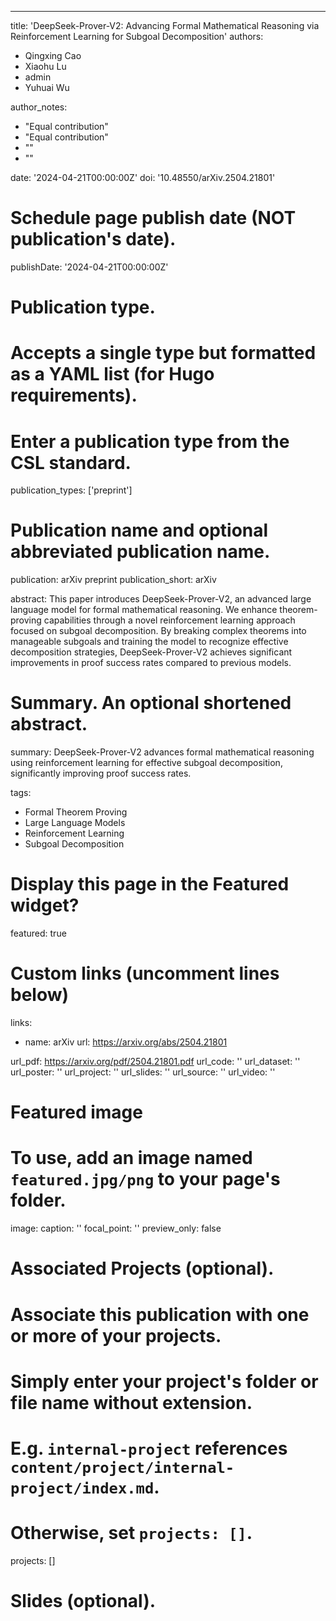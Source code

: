 ---
title: 'DeepSeek-Prover-V2: Advancing Formal Mathematical Reasoning via Reinforcement Learning for Subgoal Decomposition'
authors:
  - Qingxing Cao
  - Xiaohu Lu
  - admin
  - Yuhuai Wu
  
author_notes:
  - "Equal contribution"
  - "Equal contribution"
  - ""
  - ""

date: '2024-04-21T00:00:00Z'
doi: '10.48550/arXiv.2504.21801'

# Schedule page publish date (NOT publication's date).
publishDate: '2024-04-21T00:00:00Z'

# Publication type.
# Accepts a single type but formatted as a YAML list (for Hugo requirements).
# Enter a publication type from the CSL standard.
publication_types: ['preprint']

# Publication name and optional abbreviated publication name.
publication: arXiv preprint
publication_short: arXiv

abstract: This paper introduces DeepSeek-Prover-V2, an advanced large language model for formal mathematical reasoning. We enhance theorem-proving capabilities through a novel reinforcement learning approach focused on subgoal decomposition. By breaking complex theorems into manageable subgoals and training the model to recognize effective decomposition strategies, DeepSeek-Prover-V2 achieves significant improvements in proof success rates compared to previous models.

# Summary. An optional shortened abstract.
summary: DeepSeek-Prover-V2 advances formal mathematical reasoning using reinforcement learning for effective subgoal decomposition, significantly improving proof success rates.

tags:
  - Formal Theorem Proving
  - Large Language Models
  - Reinforcement Learning
  - Subgoal Decomposition

# Display this page in the Featured widget?
featured: true

# Custom links (uncomment lines below)
links:
- name: arXiv
  url: https://arxiv.org/abs/2504.21801

url_pdf: https://arxiv.org/pdf/2504.21801.pdf
url_code: ''
url_dataset: ''
url_poster: ''
url_project: ''
url_slides: ''
url_source: ''
url_video: ''

# Featured image
# To use, add an image named `featured.jpg/png` to your page's folder.
image:
  caption: ''
  focal_point: ''
  preview_only: false

# Associated Projects (optional).
#   Associate this publication with one or more of your projects.
#   Simply enter your project's folder or file name without extension.
#   E.g. `internal-project` references `content/project/internal-project/index.md`.
#   Otherwise, set `projects: []`.
projects: []

# Slides (optional).